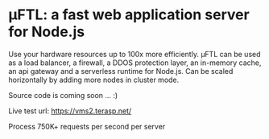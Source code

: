 # µFTL: a fast web application server for Node.js

Use your hardware resources up to 100x more efficiently. µFTL can be used as a load balancer, a firewall, a DDOS protection layer, an in-memory cache, an api gateway and a serverless runtime for Node.js. Can be scaled horizontally by adding more nodes in cluster mode.

Source code is coming soon ... :)

Live test url: https://vms2.terasp.net/

Process 750K+ requests per second per server
